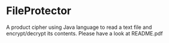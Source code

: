 # FileProtector
A product cipher using Java language to read a text file and encrypt/decrypt its contents.
Please have a look at README.pdf
